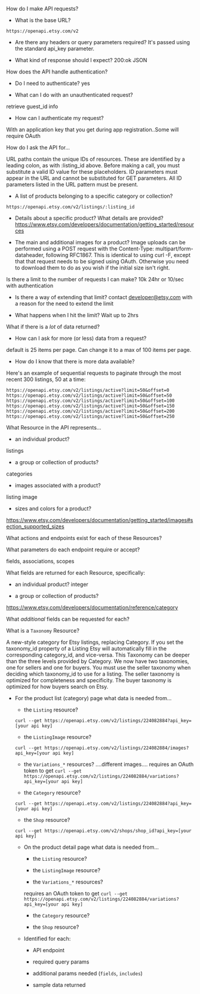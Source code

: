 How do I make API requests?

 *  What is the base URL?
   ```
   https://openapi.etsy.com/v2
   ```

 * Are there any headers or query parameters required?
  It's passed using the standard api_key parameter.

 * What kind of response should I expect?
  200:ok      JSON

How does the API handle authentication?


 * Do I need to authenticate?
 yes

 * What can I do with an unauthenticated request?

retrieve guest_id info

 * How can I authenticate my request?

With an application key that you get during app registration..Some will require OAuth

How do I ask the API for...

URL paths contain the unique IDs of resources. These are identified by a leading colon, as with :listing_id above. Before making a call, you must substitute a valid ID value for these placeholders. ID parameters must appear in the URL and cannot be substituted for GET parameters. All ID parameters listed in the URL pattern must be present.

 * A list of products belonging to a specific category or collection?
 ```
 https://openapi.etsy.com/v2/listings/:listing_id
 ```

 * Details about a specific product? What details are provided?
 https://www.etsy.com/developers/documentation/getting_started/resources

 * The main and additional images for a product?
  Image uploads can be performed using a POST request with the Content-Type: multipart/form-dataheader, following RFC1867. This is identical to using curl -F, except that that request needs to be signed using OAuth.
Otherwise you need to download them to do as you wish if the initial size isn't right.

Is there a limit to the number of requests I can make?
10k 24hr or 10/sec with authentication

 * Is there a way of extending that limit?
  contact developer@etsy.com with a reason for the need to extend the limit

 * What happens when I hit the limit?
  Wait up to 2hrs

What if there is a _lot_ of data returned?

 * How can I ask for more (or less) data from a request?

default is 25 items per page. Can change it to a max of 100 items per page.

 * How do I know that there is more data available?

Here's an example of sequential requests to paginate through the most recent 300 listings, 50 at a time:
```
https://openapi.etsy.com/v2/listings/active?limit=50&offset=0
https://openapi.etsy.com/v2/listings/active?limit=50&offset=50
https://openapi.etsy.com/v2/listings/active?limit=50&offset=100
https://openapi.etsy.com/v2/listings/active?limit=50&offset=150
https://openapi.etsy.com/v2/listings/active?limit=50&offset=200
https://openapi.etsy.com/v2/listings/active?limit=50&offset=250
```

What Resource in the API represents...

 * an individual product?

listings

 * a group or collection of products?

categories

 * images associated with a product?

listing image

 * sizes and colors for a product?

https://www.etsy.com/developers/documentation/getting_started/images#section_supported_sizes


What actions and endpoints exist for each of these Resources?



What parameters do each endpoint require or accept?

   fields, associations, scopes


What fields are returned for each Resource, specifically:


 * an individual product?
 integer



 * a group or collection of products?

https://www.etsy.com/developers/documentation/reference/category

What _additional_ fields can be requested for each?


What is a `Taxonomy` Resource?

A new-style category for Etsy listings, replacing Category. If you set the taxonomy_id property of a Listing Etsy will automatically fill in the corresponding category_id, and vice-versa. This Taxonomy can be deeper than the three levels provided by Category. We now have two taxonomies, one for sellers and one for buyers. You must use the seller taxonomy when deciding which taxonomy_id to use for a listing. The seller taxonomy is optimized for completeness and specificity. The buyer taxonomy is optimized for how buyers search on Etsy.


* For the product list (category) page what data is needed from...

    * the `Listing` resource?

    `curl --get https://openapi.etsy.com/v2/listings/224082884?api_key=[your api key]`

    * the `ListingImage` resource?

    `curl --get https://openapi.etsy.com/v2/listings/224082884/images?api_key=[your api key]`

    * the `Variations_*` resources?
    ....different images....
    requires an OAuth token to get
    `curl --get https://openapi.etsy.com/v2/listings/224082884/variations?api_key=[your api key]`

    * the `Category` resource?

    `curl --get https://openapi.etsy.com/v2/listings/224082884?api_key=[your api key]`

    * the `Shop` resource?

    `curl --get https://openapi.etsy.com/v2/shops/shop_id?api_key=[your api key]`

  * On the product detail page what data is needed from...
    * the `Listing` resource?



    * the `ListingImage` resource?



    * the `Variations_*` resources?

    requires an OAuth token to get
    `curl --get https://openapi.etsy.com/v2/listings/224082884/variations?api_key=[your api key]`

    * the `Category` resource?



    * the `Shop` resource?



  * Identified for each:
    * API endpoint



    * required query params



    * additional params needed (`fields`, `includes`)



    * sample data returned
